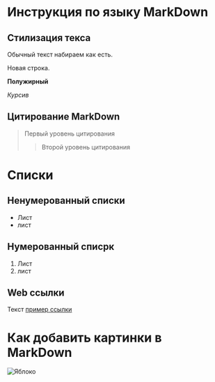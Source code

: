 # Инструкция по языку MarkDown

## Стилизация текса

Обычный текст набираем как есть.

Новая строка.

**Полужирный**

*Курсив*

## Цитирование MarkDown

> Первый уровень цитирования
>> Второй уровень цитирования

# Cписки
## Ненумерованный списки
* Лист
* лист
## Нумерованный списрк
1. Лист
2. лист


## Web ссылки
Текст [пример ссылки](htpp.example.com "Всплывающая подсказка")

# Как добавить картинки в MarkDown

![Яблоко](aplle.png)